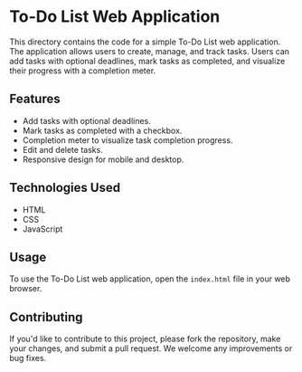 # To-Do List Web Application

This directory contains the code for a simple To-Do List web application. The application allows users to create, manage, and track tasks. Users can add tasks with optional deadlines, mark tasks as completed, and visualize their progress with a completion meter.

## Features
- Add tasks with optional deadlines.
- Mark tasks as completed with a checkbox.
- Completion meter to visualize task completion progress.
- Edit and delete tasks.
- Responsive design for mobile and desktop.

## Technologies Used
- HTML
- CSS
- JavaScript

## Usage
To use the To-Do List web application, open the `index.html` file in your web browser.



## Contributing
If you'd like to contribute to this project, please fork the repository, make your changes, and submit a pull request. We welcome any improvements or bug fixes.

